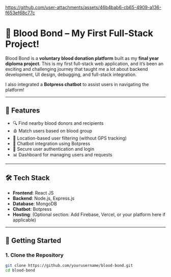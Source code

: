 




https://github.com/user-attachments/assets/46b4bab6-cb65-4909-a136-f653ef68c77c
# 🚀 Blood Bond – My First Full-Stack Project!

Blood Bond is a **voluntary blood donation platform** built as my **final year diploma project**. This is my first full-stack web application, and it’s been an exciting and challenging journey that taught me a lot about backend development, UI design, debugging, and full-stack integration.

I also integrated a **Botpress chatbot** to assist users in navigating the platform!

---

## 🌟 Features

- 🔍 Find nearby blood donors and recipients
- 🩸 Match users based on blood group
- 🧭 Location-based user filtering (without GPS tracking)
- 💬 Chatbot integration using Botpress
- 🔐 Secure user authentication and login
- 📊 Dashboard for managing users and requests

---

## 🛠️ Tech Stack

- **Frontend**: React JS  
- **Backend**: Node.js, Express.js  
- **Database**: MongoDB  
- **Chatbot**: Botpress  
- **Hosting**: (Optional section: Add Firebase, Vercel, or your platform here if applicable)

---

## 🚀 Getting Started

### 1. Clone the Repository

```bash
git clone https://github.com/yourusername/blood-bond.git
cd blood-bond

